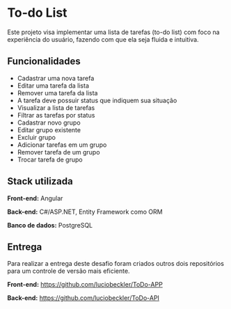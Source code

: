 # To-do List
Este projeto visa implementar uma lista de tarefas (to-do list) com foco na experiência do usuário, fazendo com que ela seja fluida e intuitiva.


## Funcionalidades

- Cadastrar uma nova tarefa
- Editar uma tarefa da lista
- Remover uma tarefa da lista
- A tarefa deve possuir status que indiquem sua situação
- Visualizar a lista de tarefas
- Filtrar as tarefas por status
- Cadastrar novo grupo
- Editar grupo existente
- Excluir grupo
- Adicionar tarefas em um grupo
- Remover tarefa de um grupo
- Trocar tarefa de grupo


## Stack utilizada

**Front-end:** Angular

**Back-end:** C#/ASP.NET, Entity Framework como ORM 

**Banco de dados:** PostgreSQL


## Entrega

Para realizar a entrega deste desafio foram criados outros dois repositórios para um controle de versão mais eficiente.

**Front-end:** https://github.com/luciobeckler/ToDo-APP

**Back-end:** https://github.com/luciobeckler/ToDo-API
